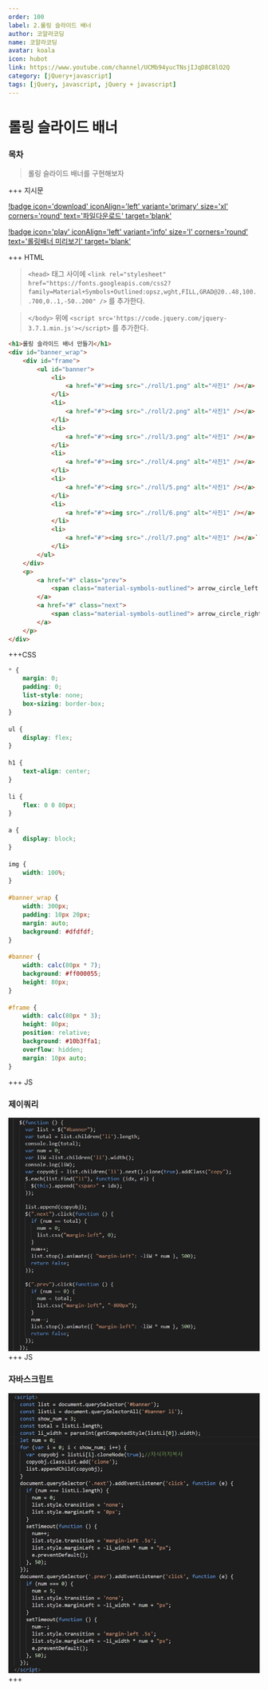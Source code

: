 ```yaml
---
order: 100
label: 2.롤링 슬라이드 배너
author: 코알라코딩
name: 코알라코딩
avatar: koala
icon: hubot
link: https://www.youtube.com/channel/UCMb94yucTNsjIJqD8C8lO2Q
category: [jQuery+javascript]
tags: [jQuery, javascript, jQuery + javascript]
---
```


# 롤링 슬라이드 배너 <!-- omit in toc -->

### 목차 <!-- omit in toc -->

> 롤링 슬라이드 배너를 구현해보자

+++ 지시문

[!badge icon='download' iconAlign='left' variant='primary' size='xl' corners='round' text='파일다운로드' target='blank'](./files/roll/images.zip)

[!badge icon='play' iconAlign='left' variant='info' size='l' corners='round' text='롤링배너 미리보기' target='blank'](./files/rollq.html)

+++ HTML

> `<head>` 태그 사이에 `<link rel="stylesheet" href="https://fonts.googleapis.com/css2?family=Material+Symbols+Outlined:opsz,wght,FILL,GRAD@20..48,100..700,0..1,-50..200" />` 를 추가한다.

> `</body>` 위에 `<script src='https://code.jquery.com/jquery-3.7.1.min.js'></script>` 를 추가한다.

```html #
<h1>롤링 슬라이드 배너 만들기</h1>
<div id="banner_wrap">
	<div id="frame">
		<ul id="banner">
			<li>
				<a href="#"><img src="./roll/1.png" alt="사진1" /></a>
			</li>
			<li>
				<a href="#"><img src="./roll/2.png" alt="사진1" /></a>
			</li>
			<li>
				<a href="#"><img src="./roll/3.png" alt="사진1" /></a>
			</li>
			<li>
				<a href="#"><img src="./roll/4.png" alt="사진1" /></a>
			</li>
			<li>
				<a href="#"><img src="./roll/5.png" alt="사진1" /></a>
			</li>
			<li>
				<a href="#"><img src="./roll/6.png" alt="사진1" /></a>
			</li>
			<li>
				<a href="#"><img src="./roll/7.png" alt="사진1" /></a>``
			</li>
		</ul>
	</div>
	<p>
		<a href="#" class="prev">
			<span class="material-symbols-outlined"> arrow_circle_left </span>
		</a>
		<a href="#" class="next">
			<span class="material-symbols-outlined"> arrow_circle_right </span>
		</a>
	</p>
</div>
```

+++CSS

```css #
* {
	margin: 0;
	padding: 0;
	list-style: none;
	box-sizing: border-box;
}

ul {
	display: flex;
}

h1 {
	text-align: center;
}

li {
	flex: 0 0 80px;
}

a {
	display: block;
}

img {
	width: 100%;
}

#banner_wrap {
	width: 300px;
	padding: 10px 20px;
	margin: auto;
	background: #dfdfdf;
}

#banner {
	width: calc(80px * 7);
	background: #ff000055;
	height: 80px;
}

#frame {
	width: calc(80px * 3);
	height: 80px;
	position: relative;
	background: #10b3ffa1;
	overflow: hidden;
	margin: 10px auto;
}
```

+++ JS

### 제이쿼리 <!-- omit in toc -->

![복붙방지](./files/imgs/roll-jq.jpg)
+++ JS

### 자바스크립트 <!-- omit in toc -->

![복붙방지](./files/imgs/roll-js.jpg)
+++
